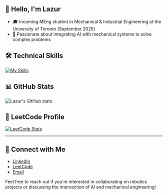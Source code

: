 ## 👋 Hello, I'm Lazur

- 🎓 Incoming MEng student in Mechanical & Industrial Engineering at the University of Toronto (September 2025)
- 🧠 Passionate about integrating AI with mechanical systems to solve complex problems


## 🛠️ Technical Skills

[![My Skills](https://skillicons.dev/icons?i=python,cpp,ros,git,github,docker,linux,azure,fastapi,graphql,postgres,neo4j)](https://skillicons.dev)


## 📊 GitHub Stats

![Lazur's GitHub stats](https://github-readme-stats.vercel.app/api?username=lazur07&show_icons=true&theme=dark)


## 🧩 LeetCode Profile

[![LeetCode Stats](https://leetcard.jacoblin.cool/lazur07?theme=dark&ext=heatmap)](https://leetcode.com/u/lazur07/)

---

## 🔗 Connect with Me

- [LinkedIn](https://www.linkedin.com/in/lazur07/)
- [LeetCode](https://leetcode.com/u/lazur07/)
- [Email](mailto:linche@stu.xmu.edu.cn)


Feel free to reach out if you're interested in collaborating on robotics projects or discussing the intersection of AI and mechanical engineering!

